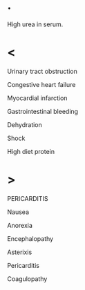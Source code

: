 # .

High urea in serum.

# <

Urinary tract obstruction

Congestive heart failure

Myocardial infarction

Gastrointestinal bleeding

Dehydration

Shock

High diet protein

# >

PERICARDITIS

Nausea

Anorexia

Encephalopathy

Asterixis

Pericarditis

Coagulopathy

